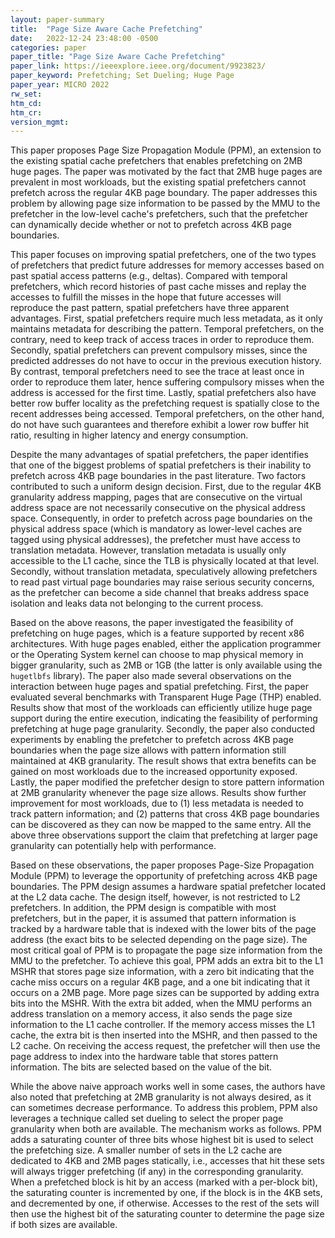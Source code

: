 ```yaml
---
layout: paper-summary
title:  "Page Size Aware Cache Prefetching"
date:   2022-12-24 23:48:00 -0500
categories: paper
paper_title: "Page Size Aware Cache Prefetching"
paper_link: https://ieeexplore.ieee.org/document/9923823/
paper_keyword: Prefetching; Set Dueling; Huge Page
paper_year: MICRO 2022
rw_set:
htm_cd:
htm_cr:
version_mgmt:
---
```


This paper proposes Page Size Propagation Module (PPM), an extension to the existing spatial cache prefetchers that
enables prefetching on 2MB huge pages. The paper was motivated by the fact that 2MB huge pages are prevalent in 
most workloads, but the existing spatial prefetchers cannot prefetch across the regular 4KB page boundary.
The paper addresses this problem by allowing page size information to be passed by the MMU to the prefetcher in the 
low-level cache's prefetchers, such that the prefetcher can dynamically decide whether or not to prefetch across
4KB page boundaries. 

This paper focuses on improving spatial prefetchers, one of the two types of prefetchers that predict future
addresses for memory accesses based on past spatial access patterns (e.g., deltas). Compared with temporal 
prefetchers, which record histories 
of past cache misses and replay the accesses to fulfill the misses in the hope that future accesses will reproduce
the past pattern, spatial prefetchers have three apparent advantages.
First, spatial prefetchers require much less metadata, as it only maintains metadata for describing the pattern.
Temporal prefetchers, on the contrary, need to keep track of access traces in order to reproduce them.
Secondly, spatial prefetchers can prevent compulsory misses, since the predicted addresses do not have to occur 
in the previous execution history. By contrast, temporal prefetchers need to see the trace at least once in order to
reproduce them later, hence suffering compulsory misses when the address is accessed for the first time.
Lastly, spatial prefetchers also have better row buffer locality as the prefetching request is spatially 
close to the recent addresses being accessed. Temporal prefetchers, on the other hand, do not have such guarantees
and therefore exhibit a lower row buffer hit ratio, resulting in higher latency and energy consumption.

Despite the many advantages of spatial prefetchers, the paper identifies that one of the biggest problems of spatial 
prefetchers is their inability to prefetch across 4KB page boundaries in the past literature. Two factors contributed 
to such a uniform design decision. First, due to the regular 4KB granularity address mapping, pages that are consecutive
on the virtual address space are not necessarily consecutive on the physical address space. Consequently, in order to
prefetch across page boundaries on the physical address space (which is mandatory as lower-level caches are tagged
using physical addresses), the prefetcher must have access to translation metadata. However, translation metadata is 
usually only accessible to the L1 cache, since the TLB is physically located at that level.
Secondly, without translation metadata, speculatively allowing prefetchers to read past virtual page boundaries may
raise serious security concerns, as the prefetcher can become a side channel that breaks address space isolation
and leaks data not belonging to the current process.

Based on the above reasons, the paper investigated the feasibility of prefetching on huge pages, which is a 
feature supported by recent x86 architectures. With huge pages enabled, either the application programmer or the 
Operating System kernel can choose to map physical memory in bigger granularity, such as 2MB or 1GB (the latter
is only available using the `hugetlbfs` library). The paper also made several observations on the interaction
between huge pages and spatial prefetching. First, the paper evaluated several benchmarks with Transparent Huge 
Page (THP) enabled. Results show that most of the workloads can efficiently utilize huge page support during 
the entire execution, indicating the feasibility of performing prefetching at huge page granularity.
Secondly, the paper also conducted experiments by enabling the prefetcher to prefetch across 4KB page boundaries
when the page size allows with pattern information still maintained at 4KB granularity. The result shows that 
extra benefits can be gained on most workloads due to the increased opportunity exposed.
Lastly, the paper modified the prefetcher design to store pattern information at 2MB granularity whenever the page 
size allows. Results show further improvement for most workloads, due to (1) less metadata is needed 
to track pattern information; and (2) patterns that cross 4KB page boundaries can be discovered as they can now be
mapped to the same entry.
All the above three observations support the claim that prefetching at larger page granularity can potentially help
with performance.

Based on these observations, the paper proposes Page-Size Propagation Module (PPM) to leverage the opportunity of 
prefetching across 4KB page boundaries. The PPM design assumes a hardware spatial prefetcher located at the L2
data cache. The design itself, however, is not restricted to L2 prefetchers. In addition, the PPM design is compatible
with most prefetchers, but in the paper, it is assumed that pattern information is tracked by a hardware table 
that is indexed with the lower bits of the page address (the exact bits to be selected depending on the page size). 
The most critical goal of PPM is to propagate the page size information from the MMU to the prefetcher. To achieve this 
goal, PPM adds an extra bit to the L1 MSHR that stores page size information, with a zero bit indicating that the 
cache miss occurs on a regular 4KB page, and a one bit indicating that it occurs on a 2MB page. More page sizes 
can be supported by adding extra bits into the MSHR. With the extra bit added, when the MMU performs an address 
translation on a memory access, it also sends the page size information to the L1 cache controller. 
If the memory access misses the L1 cache, the extra bit is then inserted into the MSHR, and then passed to the L2
cache. On receiving the access request, the prefetcher will then use the page address to index into the hardware 
table that stores pattern information. The bits are selected based on the value of the bit.

While the above naive approach works well in some cases, the authors have also noted that prefetching at 2MB 
granularity is not always desired, as it can sometimes decrease performance. To address this problem, PPM also
leverages a technique called set dueling to select the proper page granularity when both are available.
The mechanism works as follows. PPM adds a saturating counter of three bits whose highest bit is used to select
the prefetching size. A smaller number of sets in the L2 cache are dedicated to 4KB and 2MB pages statically, i.e.,
accesses that hit these sets will always trigger prefetching (if any) in the corresponding granularity.
When a prefetched block is hit by an access (marked with a per-block bit), the saturating counter is incremented 
by one, if the block is in the 4KB sets, and decremented by one, if otherwise. 
Accesses to the rest of the sets will then use the highest bit of the saturating counter to determine the 
page size if both sizes are available.

